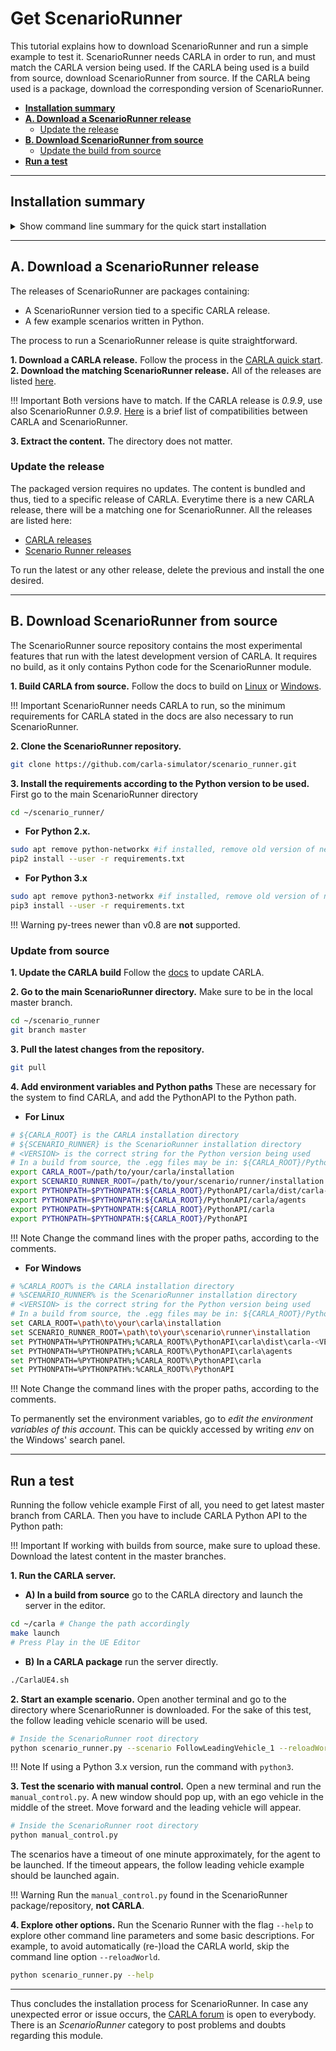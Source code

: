 # Get ScenarioRunner

This tutorial explains how to download ScenarioRunner and run a simple example to test it. ScenarioRunner needs CARLA in order to run, and must match the CARLA version being used. If the CARLA being used is a build from source, download ScenarioRunner from source. If the CARLA being used is a package, download the corresponding version of ScenarioRunner.  

*   __[Installation summary](#installation-summary)__  
*   __[A. Download a ScenarioRunner release](#a.-download-a-scenariorunner-release)__  
	*   [Update the release](#update-the-release)  
*   __[B. Download ScenarioRunner from source](#b.-build-scenariorunner-from-source)__  
	*   [Update the build from source](#update-the-build-from-source)  
*   __[Run a test](#run-a-test)__  

---
## Installation summary

<details>
   <summary>
    Show command line summary for the quick start installation
   </summary>

```sh
# Decide whether to use a package or make the build from source


# Option A) Use a ScenarioRunner package
   # 1. Install a CARLA package: 
      https://carla.readthedocs.io/en/latest/start_quickstart/
   # 2. Download the matching ScenarioRunner package: 
      https://github.com/carla-simulator/scenario_runner/releases
   # 3. Extract the content wherever needed. 

   # Update the release: 
   # 1. Delete previous CARLA and ScenarioRunner versions.
   # 2. Download the latest CARLA release. 
   # 3. Download the matching ScenarioRunner release.


# Option B) Download ScenarioRunner from source
   # 1. Build CARLA from source:
      https://carla.readthedocs.io/en/latest/build_linux/
   # 2. Clone the ScenarioRunner repository: 
git clone https://github.com/carla-simulator/scenario_runner.git
   # 3. Install requirements according to the Python version to be used: 
   # For Python 2.x:
sudo apt remove python-networkx #if installed, remove old version of networkx
pip2 install --user -r requirements.txt
   # For Python 3.x: 
sudo apt remove python3-networkx #if installed, remove old version of networkx
pip3 install --user -r requirements.txt

   # To update ScenarioRunner from source:
   # 1. Update CARLA: 
      https://carla.readthedocs.io/en/latest/build_update/
   # 2. Go to the ScenarioRunner repository, master branch
cd ~/scenario_runner
git branch master
   # 3. Pull the latest changes from the repository
git pull 

```
</details>


---
## A. Download a ScenarioRunner release

The releases of ScenarioRunner are packages containing:  
*   A ScenarioRunner version tied to a specific CARLA release.  
*   A few example scenarios written in Python.  

The process to run a ScenarioRunner release is quite straightforward.  

__1. Download a CARLA release.__ Follow the process in the [CARLA quick start](https://github.com/carla-simulator/carla/releases).  
__2. Download the matching ScenarioRunner release.__ All of the releases are listed [here](https://github.com/carla-simulator/scenario_runner/releases).

!!! Important
    Both versions have to match. If the CARLA release is *0.9.9*, use also ScenarioRunner *0.9.9*. [Here](https://github.com/carla-simulator/scenario_runner) is a brief list of compatibilities between CARLA and ScenarioRunner.  

__3. Extract the content.__ The directory does not matter.  


### Update the release

The packaged version requires no updates. The content is bundled and thus, tied to a specific release of CARLA. Everytime there is a new CARLA release, there will be a matching one for ScenarioRunner. All the releases are listed here:  

*   [CARLA releases](https://github.com/carla-simulator/carla/releases)  
*   [Scenario Runner releases](https://github.com/carla-simulator/scenario_runner/releases)  

To run the latest or any other release, delete the previous and install the one desired.  

---
## B. Download ScenarioRunner from source

The ScenarioRunner source repository contains the most experimental features that run with the latest development version of CARLA. It requires no build, as it only contains Python code for the ScenarioRunner module.  

__1. Build CARLA from source.__ Follow the docs to build on [Linux](https://carla.readthedocs.io/en/latest/build_linux/) or [Windows](https://carla.readthedocs.io/en/latest/build_windows/).  

!!! Important
    ScenarioRunner needs CARLA to run, so the minimum requirements for CARLA stated in the docs are also necessary to run ScenarioRunner.  

__2. Clone the ScenarioRunner repository.__

```sh
git clone https://github.com/carla-simulator/scenario_runner.git
```

__3. Install the requirements according to the Python version to be used.__  First go to the main ScenarioRunner directory

```sh
cd ~/scenario_runner/
```

*   __For Python 2.x.__  

```sh
sudo apt remove python-networkx #if installed, remove old version of networkx
pip2 install --user -r requirements.txt
```

*   __For Python 3.x__  
```sh
sudo apt remove python3-networkx #if installed, remove old version of networkx
pip3 install --user -r requirements.txt
```

!!! Warning
    py-trees newer than v0.8 are __not__ supported.


### Update from source  

__1. Update the CARLA build__ Follow the [docs](https://carla.readthedocs.io/en/latest/build_update/) to update CARLA.  

__2. Go to the main ScenarioRunner directory.__ Make sure to be in the local master branch.  

```sh
cd ~/scenario_runner
git branch master
```
__3. Pull the latest changes from the repository.__  

```sh
git pull
```

__4. Add environment variables and Python paths__ These are necessary for the system to find CARLA, and add the PythonAPI to the Python path.

*   __For Linux__

```sh
# ${CARLA_ROOT} is the CARLA installation directory
# ${SCENARIO_RUNNER} is the ScenarioRunner installation directory
# <VERSION> is the correct string for the Python version being used
# In a build from source, the .egg files may be in: ${CARLA_ROOT}/PythonAPI/dist/ instead of ${CARLA_ROOT}/PythonAPI
export CARLA_ROOT=/path/to/your/carla/installation
export SCENARIO_RUNNER_ROOT=/path/to/your/scenario/runner/installation
export PYTHONPATH=$PYTHONPATH:${CARLA_ROOT}/PythonAPI/carla/dist/carla-<VERSION>.egg
export PYTHONPATH=$PYTHONPATH:${CARLA_ROOT}/PythonAPI/carla/agents
export PYTHONPATH=$PYTHONPATH:${CARLA_ROOT}/PythonAPI/carla
export PYTHONPATH=$PYTHONPATH:${CARLA_ROOT}/PythonAPI
```

!!! Note
    Change the command lines with the proper paths, according to the comments. 

*   __For Windows__


```sh
# %CARLA_ROOT% is the CARLA installation directory
# %SCENARIO_RUNNER% is the ScenarioRunner installation directory
# <VERSION> is the correct string for the Python version being used
# In a build from source, the .egg files may be in: ${CARLA_ROOT}/PythonAPI/dist/ instead of ${CARLA_ROOT}/PythonAPI
set CARLA_ROOT=\path\to\your\carla\installation
set SCENARIO_RUNNER_ROOT=\path\to\your\scenario\runner\installation
set PYTHONPATH=%PYTHONPATH%;%CARLA_ROOT%\PythonAPI\carla\dist\carla-<VERSION>.egg
set PYTHONPATH=%PYTHONPATH%;%CARLA_ROOT%\PythonAPI\carla\agents
set PYTHONPATH=%PYTHONPATH%;%CARLA_ROOT%\PythonAPI\carla
set PYTHONPATH=%PYTHONPATH%:%CARLA_ROOT%\PythonAPI
```

!!! Note
    Change the command lines with the proper paths, according to the comments. 

To permanently set the environment variables, go to *edit the environment variables of this account*. This can be quickly accessed by writing *env* on the Windows' search panel.

---
## Run a test 

Running the follow vehicle example
First of all, you need to get latest master branch from CARLA. Then you have to
include CARLA Python API to the Python path:

!!! Important
    If working with builds from source, make sure to upload these. Download the latest content in the master branches.  


__1. Run the CARLA server.__

*   __A) In a build from source__ go to the CARLA directory and launch the server in the editor. 

```sh
cd ~/carla # Change the path accordingly
make launch
# Press Play in the UE Editor
```

*   __B) In a CARLA package__ run the server directly. 

```sh
./CarlaUE4.sh
```

__2. Start an example scenario.__ Open another terminal and go to the directory where ScenarioRunner is downloaded. For the sake of this test, the follow leading vehicle scenario will be used. 

```sh
# Inside the ScenarioRunner root directory
python scenario_runner.py --scenario FollowLeadingVehicle_1 --reloadWorld
```

!!! Note
    If using a Python 3.x version, run the command with `python3`. 

__3. Test the scenario with manual control.__ Open a new terminal and run the `manual_control.py`. A new window should pop up, with an ego vehicle in the middle of the street. Move forward and the leading vehicle will appear. 

```sh
# Inside the ScenarioRunner root directory
python manual_control.py
```

The scenarios have a timeout of one minute approximately, for the agent to be launched. If the timeout appears, the follow leading vehicle example should be launched again.  

!!! Warning
    Run the `manual_control.py` found in the ScenarioRunner package/repository, __not CARLA__. 

__4. Explore other options.__ Run the Scenario Runner with the flag `--help` to explore other command line parameters and some basic descriptions. For example, to avoid automatically (re-)load the CARLA world, skip the command line option `--reloadWorld`.

```sh
python scenario_runner.py --help
```

---

Thus concludes the installation process for ScenarioRunner. In case any unexpected error or issue occurs, the [CARLA forum](https://forum.carla.org/c/using-carla/scenario-runner) is open to everybody. There is an _ScenarioRunner_ category to post problems and doubts regarding this module. 

